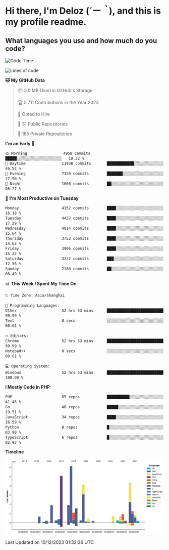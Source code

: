 # **Hi there, I'm Deloz (*´ー｀*), and this is my profile readme.**

## **What languages you use and how much do you code?**

<!--START_SECTION:waka-->
![Code Time](http://img.shields.io/badge/Code%20Time-2%2C958%20hrs%2040%20mins-blue)

![Lines of code](https://img.shields.io/badge/From%20Hello%20World%20I%27ve%20Written-33.5%20million%20lines%20of%20code-blue)

**🐱 My GitHub Data** 

> 📦 3.0 MB Used in GitHub's Storage 
 > 
> 🏆 5,711 Contributions in the Year 2023
 > 
> 💼 Opted to Hire
 > 
> 📜 31 Public Repositories 
 > 
> 🔑 185 Private Repositories 
 > 
**I'm an Early 🐤** 

```text
🌞 Morning                4958 commits        █████░░░░░░░░░░░░░░░░░░░░   19.32 % 
🌆 Daytime                11938 commits       ████████████░░░░░░░░░░░░░   46.52 % 
🌃 Evening                7159 commits        ███████░░░░░░░░░░░░░░░░░░   27.90 % 
🌙 Night                  1608 commits        ██░░░░░░░░░░░░░░░░░░░░░░░   06.27 % 
```
📅 **I'm Most Productive on Tuesday** 

```text
Monday                   4152 commits        ████░░░░░░░░░░░░░░░░░░░░░   16.18 % 
Tuesday                  4437 commits        ████░░░░░░░░░░░░░░░░░░░░░   17.29 % 
Wednesday                4014 commits        ████░░░░░░░░░░░░░░░░░░░░░   15.64 % 
Thursday                 3752 commits        ████░░░░░░░░░░░░░░░░░░░░░   14.62 % 
Friday                   3906 commits        ████░░░░░░░░░░░░░░░░░░░░░   15.22 % 
Saturday                 3222 commits        ███░░░░░░░░░░░░░░░░░░░░░░   12.56 % 
Sunday                   2180 commits        ██░░░░░░░░░░░░░░░░░░░░░░░   08.49 % 
```


📊 **This Week I Spent My Time On** 

```text
🕑︎ Time Zone: Asia/Shanghai

💬 Programming Languages: 
Other                    52 hrs 53 mins      █████████████████████████   99.99 % 
Text                     0 secs              ░░░░░░░░░░░░░░░░░░░░░░░░░   00.01 % 

🔥 Editors: 
Chrome                   52 hrs 53 mins      █████████████████████████   99.99 % 
Notepad++                0 secs              ░░░░░░░░░░░░░░░░░░░░░░░░░   00.01 % 

💻 Operating System: 
Windows                  52 hrs 53 mins      █████████████████████████   100.00 % 
```

**I Mostly Code in PHP** 

```text
PHP                      85 repos            ██████████░░░░░░░░░░░░░░░   41.46 % 
Go                       40 repos            █████░░░░░░░░░░░░░░░░░░░░   19.51 % 
JavaScript               34 repos            ████░░░░░░░░░░░░░░░░░░░░░   16.59 % 
Python                   8 repos             █░░░░░░░░░░░░░░░░░░░░░░░░   03.90 % 
TypeScript               6 repos             █░░░░░░░░░░░░░░░░░░░░░░░░   02.93 % 
```



**Timeline**

![Lines of Code chart](https://raw.githubusercontent.com/deloz/deloz/main/assets/bar_graph.png)


 Last Updated on 10/12/2023 01:32:36 UTC
<!--END_SECTION:waka-->
